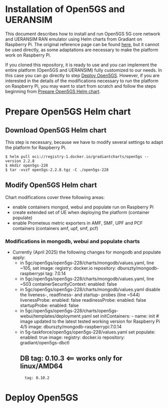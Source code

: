 # Installation of Open5GS and UERANSIM

This document describes how to install and run Open5GS 5G core network and UERANSIM RAN emulator using Helm charts from Gradiant on Raspberry Pi. The original reference page can be found [here](https://gradiant.github.io/5g-charts/open5gs-ueransim-gnb.html), but it cannot be used directly, as some adaptations are necessary to make the platform work on Raspberry Pi.

If you cloned this repository, it is ready to use and you can implement the entire platform (Open5GS and UERANSIM) fully customized to our needs. In this case you can go directly to step [Deploy Open5GS](deploy-open5gs). However, if you are interested in the details of the modifications necessary to run the platform on Raspberry Pi, you may want to start from scratch and follow the steps beginning from [Prepare Open5GS Helm chart](prepare-open5gs-helm-chart).

# Prepare Open5GS Helm chart

## Download Open5GS Helm chart

This step is necessary, because we have to modify several settings to adapt the platform for Raspberry Pi.

```
$ helm pull oci://registry-1.docker.io/gradiantcharts/open5gs --version 2.2.8
$ mkdir open5gs-228
$ tar -xvzf open5gs-2.2.8.tgz -C ./open5gs-228
```

## Modify Open5GS Helm chart

Chart modifications cover three following areas:

- enable containers mongod, webui and populate run on Raspberry Pi
- create extended set of UE when deploying the platform (container populate)
- enable Prometeus metric exporters in AMF, SMF, UPF and PCF containers (containers amf, upf, smf, pcf)

### Modifications in mongodb, webui and populate charts

- Currently (April 2025) the following changes for mongodb and populate apply:
  - in 5gc/open5gs/open5gs-228/charts/mongodb/values.yaml, line ~105, set
      image:
        registry: docker.io
        repository: dburszty/mongodb-raspberrypi
        tag: 7.0.14
  -  in 5gc/open5gs/open5gs-228/charts/mongodb/values.yaml, line ~503
       containerSecurityContext:
         enabled: false
  - in 5gc/open5gs/open5gs-228/charts/mongodb/values.yaml disable the liveness-, readfiness- and startup- probes (line ~544)
      livenessProbe:
        enabled: false
      readinessProbe:
        enabled: false  
      startupProbe:
        enabled: false
  - in 5gc/open5gs/open5gs-228/charts/open5gs-webui/templates/deployment.yaml set 
      initContainers:
        - name: init
          # image updated to the latest tested working version for Raspberry Pi 4/5
          image: dburszty/mongodb-raspberrypi:7.0.14
  - in 5g-taskforce/open5gs/open5gs-228/values.yaml set
      populate:
        enabled: true
        image:
          registry: docker.io
          repository: gradiant/open5gs-dbctl
      ## DB    tag: 0.10.3  <== works only for linux/AMD64
          tag: 0.10.2

# Deploy Open5GS

